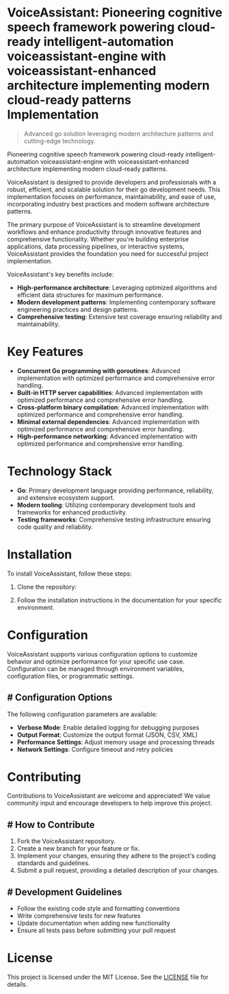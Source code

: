 <!-- fallback_VoiceAssistant_20250824123236_49166 -->

# VoiceAssistant: Pioneering cognitive speech framework powering cloud-ready intelligent-automation voiceassistant-engine with voiceassistant-enhanced architecture implementing modern cloud-ready patterns Implementation
> Advanced go solution leveraging modern architecture patterns and cutting-edge technology.

Pioneering cognitive speech framework powering cloud-ready intelligent-automation voiceassistant-engine with voiceassistant-enhanced architecture implementing modern cloud-ready patterns.

VoiceAssistant is designed to provide developers and professionals with a robust, efficient, and scalable solution for their go development needs. This implementation focuses on performance, maintainability, and ease of use, incorporating industry best practices and modern software architecture patterns.

The primary purpose of VoiceAssistant is to streamline development workflows and enhance productivity through innovative features and comprehensive functionality. Whether you're building enterprise applications, data processing pipelines, or interactive systems, VoiceAssistant provides the foundation you need for successful project implementation.

VoiceAssistant's key benefits include:

* **High-performance architecture**: Leveraging optimized algorithms and efficient data structures for maximum performance.
* **Modern development patterns**: Implementing contemporary software engineering practices and design patterns.
* **Comprehensive testing**: Extensive test coverage ensuring reliability and maintainability.

# Key Features

* **Concurrent Go programming with goroutines**: Advanced implementation with optimized performance and comprehensive error handling.
* **Built-in HTTP server capabilities**: Advanced implementation with optimized performance and comprehensive error handling.
* **Cross-platform binary compilation**: Advanced implementation with optimized performance and comprehensive error handling.
* **Minimal external dependencies**: Advanced implementation with optimized performance and comprehensive error handling.
* **High-performance networking**: Advanced implementation with optimized performance and comprehensive error handling.

# Technology Stack

* **Go**: Primary development language providing performance, reliability, and extensive ecosystem support.
* **Modern tooling**: Utilizing contemporary development tools and frameworks for enhanced productivity.
* **Testing frameworks**: Comprehensive testing infrastructure ensuring code quality and reliability.

# Installation

To install VoiceAssistant, follow these steps:

1. Clone the repository:


2. Follow the installation instructions in the documentation for your specific environment.

# Configuration

VoiceAssistant supports various configuration options to customize behavior and optimize performance for your specific use case. Configuration can be managed through environment variables, configuration files, or programmatic settings.

## # Configuration Options

The following configuration parameters are available:

* **Verbose Mode**: Enable detailed logging for debugging purposes
* **Output Format**: Customize the output format (JSON, CSV, XML)
* **Performance Settings**: Adjust memory usage and processing threads
* **Network Settings**: Configure timeout and retry policies

# Contributing

Contributions to VoiceAssistant are welcome and appreciated! We value community input and encourage developers to help improve this project.

## # How to Contribute

1. Fork the VoiceAssistant repository.
2. Create a new branch for your feature or fix.
3. Implement your changes, ensuring they adhere to the project's coding standards and guidelines.
4. Submit a pull request, providing a detailed description of your changes.

## # Development Guidelines

* Follow the existing code style and formatting conventions
* Write comprehensive tests for new features
* Update documentation when adding new functionality
* Ensure all tests pass before submitting your pull request

# License

This project is licensed under the MIT License. See the [LICENSE](https://github.com/Jennifercruz23/VoiceAssistant/blob/main/LICENSE) file for details.
